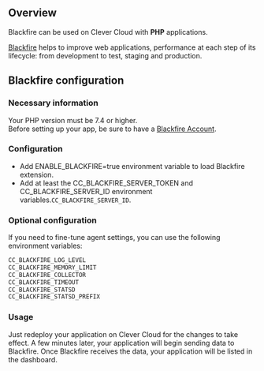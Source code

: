 

## Overview

Blackfire can be used on Clever Cloud with **PHP** applications.

[Blackfire](https://www.blackfire.io/) helps to improve web applications, performance at each step of its lifecycle: from development to test, staging and production.

## Blackfire configuration

### Necessary information

Your PHP version must be 7.4 or higher.  
Before setting up your app, be sure to have a [Blackfire Account](https://www.blackfire.io/).

### Configuration

- Add ENABLE_BLACKFIRE=true environment variable to load Blackfire extension.
- Add at least the CC_BLACKFIRE_SERVER_TOKEN and CC_BLACKFIRE_SERVER_ID environment variables.`CC_BLACKFIRE_SERVER_ID`.

### Optional configuration

If you need to fine-tune agent settings, you can use the following environment variables:

```bash
CC_BLACKFIRE_LOG_LEVEL
CC_BLACKFIRE_MEMORY_LIMIT
CC_BLACKFIRE_COLLECTOR
CC_BLACKFIRE_TIMEOUT
CC_BLACKFIRE_STATSD
CC_BLACKFIRE_STATSD_PREFIX
```

### Usage

Just redeploy your application on Clever Cloud for the changes to take effect. A few minutes later, your application will begin sending data to Blackfire. Once Blackfire receives the data, your application will be listed in the dashboard.



